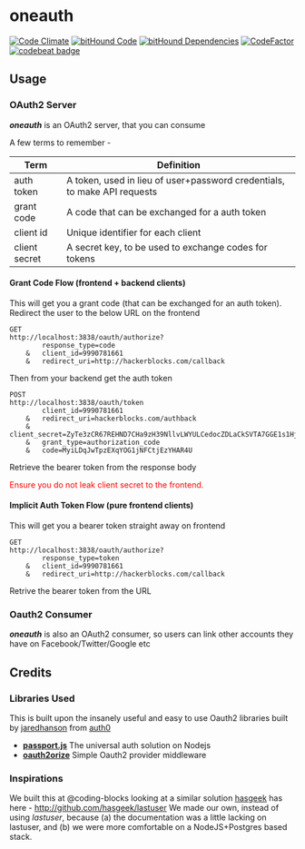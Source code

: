 # oneauth
[![Code Climate](https://lima.codeclimate.com/github/coding-blocks/oneauth/badges/gpa.svg)](https://lima.codeclimate.com/github/coding-blocks/oneauth)
[![bitHound Code](https://www.bithound.io/github/coding-blocks/oneauth/badges/code.svg)](https://www.bithound.io/github/coding-blocks/oneauth)
[![bitHound Dependencies](https://www.bithound.io/github/coding-blocks/oneauth/badges/dependencies.svg)](https://www.bithound.io/github/coding-blocks/oneauth/master/dependencies/npm)
[![CodeFactor](https://www.codefactor.io/repository/github/coding-blocks/oneauth/badge)](https://www.codefactor.io/repository/github/coding-blocks/oneauth)
[![codebeat badge](https://codebeat.co/badges/93d5f023-5bab-40c0-9c65-aeb724814bd3)](https://codebeat.co/projects/github-com-coding-blocks-oneauth-master)


## Usage
### OAuth2 Server
_**oneauth**_ is an OAuth2 server, that you can consume

A few terms to remember -

| Term | Definition |
| -----|------------|
| auth token | A token, used in lieu of user+password credentials, to make API requests |
| grant code | A code that can be exchanged for a auth token |
| client id | Unique identifier for each client |
| client secret| A secret key, to be used to exchange codes for tokens |


#### Grant Code Flow (frontend + backend clients)
This will get you a grant code (that can be exchanged for an auth token).
Redirect the user to the below URL on the frontend
```
GET
http://localhost:3838/oauth/authorize?
        response_type=code
    &   client_id=9990781661
    &   redirect_uri=http://hackerblocks.com/callback
```
Then from your backend get the auth token
```
POST
http://localhost:3838/oauth/token
        client_id=9990781661
    &   redirect_uri=hackerblocks.com/authback
    &   client_secret=ZyTe3zCR67REHND7CHa9zH39NllvLWYULCedocZDLaCkSVTA7GGE1s1Hjrgkos09
    &   grant_type=authorization_code
    &   code=MyiLDqJwTpzEXqYOG1jNFCtjEzYHAR4U
```
Retrieve the bearer token from the response body

<p style="color: red">Ensure you do not leak client secret
to the frontend.</p>

#### Implicit Auth Token Flow (pure frontend clients)
This will get you a bearer token straight away on frontend
```
GET
http://localhost:3838/oauth/authorize?
        response_type=token
    &   client_id=9990781661
    &   redirect_uri=http://hackerblocks.com/callback
```
Retrive the bearer token from the URL


### Oauth2 Consumer
_**oneauth**_ is also an OAuth2 consumer, so users can link other accounts
they have on Facebook/Twitter/Google etc

## Credits
### Libraries Used
This is built upon the insanely useful and easy to use Oauth2 libraries
built by [jaredhanson](http://github.com/jaredhanson) from [auth0](http://github.com/auth0)
 - **[passport.js](https://github.com/jaredhanson/passport)** The universal auth solution on Nodejs
 - **[oauth2orize](https://github.com/jaredhanson/oauth2orize)** Simple Oauth2 provider middleware

### Inspirations
We built this at @coding-blocks looking at a similar solution [hasgeek](http://github.com/hasgeek)
has here - http://github.com/hasgeek/lastuser
We made our own, instead of using _lastuser_, because (a) the documentation
was a little lacking on lastuser, and (b) we were more comfortable on a
NodeJS+Postgres based stack.
